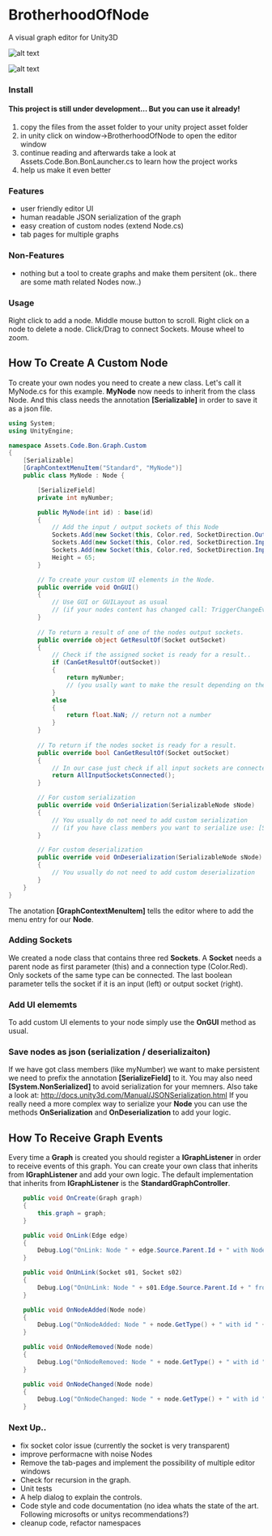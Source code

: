 # BrotherhoodOfNode
A visual graph editor for Unity3D

![alt text](https://github.com/aphex-/BrotherhoodOfNode/blob/master/preview.png "math Nodes preview")

![alt text](https://github.com/aphex-/BrotherhoodOfNode/blob/master/noise_preview.png "noise Nodes preview")

### Install

#### This project is still under development... But you can use it already!

1. copy the files from the asset folder to your unity project asset folder
2. in unity click on window->BrotherhoodOfNode to open the editor window
3. continue reading and afterwards take a look at Assets.Code.Bon.BonLauncher.cs to learn how the project works
4. help us make it even better

### Features
* user friendly editor UI
* human readable JSON serialization of the graph
* easy creation of custom nodes (extend Node.cs)
* tab pages for multiple graphs

### Non-Features
* nothing but a tool to create graphs and make them persitent (ok.. there are some math related Nodes now..)


### Usage
Right click to add a node. Middle mouse button to scroll. Right click on a node to delete a node. Click/Drag to connect Sockets. Mouse wheel to zoom.



## How To Create A Custom Node
To create your own nodes you need to create a new class. Let's call it MyNode.cs
for this example. **MyNode** now needs to inherit from the class Node. And this 
class needs the annotation **[Serializable]** in order to save it as a json file.
```cs
using System;
using UnityEngine;

namespace Assets.Code.Bon.Graph.Custom
{
	[Serializable]
	[GraphContextMenuItem("Standard", "MyNode")]
	public class MyNode : Node {

		[SerializeField]
		private int myNumber;

		public MyNode(int id) : base(id)
		{
			// Add the input / output sockets of this Node
			Sockets.Add(new Socket(this, Color.red, SocketDirection.Output));
			Sockets.Add(new Socket(this, Color.red, SocketDirection.Input));
			Sockets.Add(new Socket(this, Color.red, SocketDirection.Input));
			Height = 65;
		}

		// To create your custom UI elements in the Node.
		public override void OnGUI()
		{
			// Use GUI or GUILayout as usual
			// (if your nodes content has changed call: TriggerChangeEvent())
		}
		
		// To return a result of one of the nodes output sockets.
		public override object GetResultOf(Socket outSocket)
		{
			// Check if the assigned socket is ready for a result..
			if (CanGetResultOf(outSocket)) 
			{
				return myNumber;
				// (you usally want to make the result depending on the nodes input sockets)
			}
			else 
			{
				return float.NaN; // return not a number
			}
		}
		
		// To return if the nodes socket is ready for a result.
		public override bool CanGetResultOf(Socket outSocket)
		{
			// In our case just check if all input sockets are connected
			return AllInputSocketsConnected();
		}

		// For custom serialization
		public override void OnSerialization(SerializableNode sNode)
		{	
			// You usually do not need to add custom serialization
			// (if you have class members you want to serialize use: [SerializeField])
		}

		// For custom deserialization
		public override void OnDeserialization(SerializableNode sNode)
		{
			// You usually do not need to add custom deserialization
		}
	}
}
```
The anotation **[GraphContextMenuItem]** tells the editor where to add the menu entry for our **Node**.

### Adding Sockets
We created a node class that contains three red **Sockets**. A **Socket** needs a parent node as first parameter (this) and a connection type (Color.Red). Only sockets of the same type can be connected.
The last boolean parameter tells the socket if it is an input (left) or output socket (right).

### Add UI elememts
To add custom UI elements to your node simply use the **OnGUI** method as usual.

### Save nodes as json (serialization / deserializaiton)
If we have got class members (like myNumber) we want to make persistent
we need to prefix the annotation **[SerializeField]**
to it. You may also need **[System.NonSerialized]** to avoid serialization for your memners.
Also take a look at: http://docs.unity3d.com/Manual/JSONSerialization.html
If you really need a more complex way to serialize your **Node** you can use
the methods **OnSerialization** and **OnDeserialization** to add your logic.


## How To Receive Graph Events

Every time a **Graph** is created you should register a **IGraphListener**
in order to receive events of this graph. You can create your own class 
that inherits from **IGraphListener** and add your own logic.
The default implementation that inherits from **IGraphListener** is the
**StandardGraphController**.

```cs
	public void OnCreate(Graph graph)
	{
		this.graph = graph;
	}

	public void OnLink(Edge edge)
	{
		Debug.Log("OnLink: Node " + edge.Source.Parent.Id + " with Node " + edge.Sink.Parent.Id);
	}

	public void OnUnLink(Socket s01, Socket s02)
	{
		Debug.Log("OnUnLink: Node " + s01.Edge.Source.Parent.Id + " from Node " + s02.Edge.Sink.Parent.Id);
	}

	public void OnNodeAdded(Node node)
	{
		Debug.Log("OnNodeAdded: Node " + node.GetType() + " with id " + node.Id);
	}

	public void OnNodeRemoved(Node node)
	{
		Debug.Log("OnNodeRemoved: Node " + node.GetType() + " with id " + node.Id);
	}

	public void OnNodeChanged(Node node)
	{
		Debug.Log("OnNodeChanged: Node " + node.GetType() + " with id " + node.Id);
	}
```



### Next Up..
* fix socket color issue (currently the socket is very transparent)
* improve performacne with noise Nodes
* Remove the tab-pages and implement the possibility of multiple editor windows
* Check for recursion in the graph.
* Unit tests
* A help dialog to explain the controls.
* Code style and code documentation (no idea whats the state of the art. Following microsofts or unitys recommendations?)
* cleanup code, refactor namespaces
